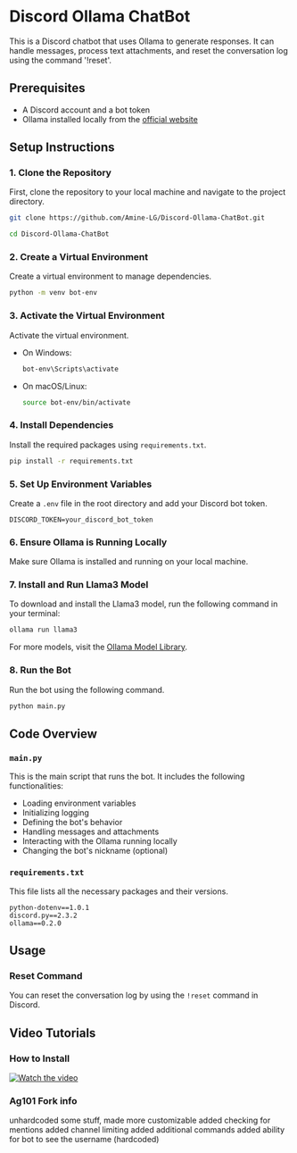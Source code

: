 # Discord Ollama ChatBot

This is a Discord chatbot that uses Ollama to generate responses. It can handle messages, process text attachments, and reset the conversation log using the command '!reset'.

## Prerequisites

- A Discord account and a bot token
- Ollama installed locally from the [official website](https://www.ollama.com/)

## Setup Instructions

### 1. Clone the Repository

First, clone the repository to your local machine and navigate to the project directory.

```sh
git clone https://github.com/Amine-LG/Discord-Ollama-ChatBot.git
```
```sh
cd Discord-Ollama-ChatBot
```

### 2. Create a Virtual Environment

Create a virtual environment to manage dependencies.

```sh
python -m venv bot-env
```

### 3. Activate the Virtual Environment

Activate the virtual environment.

- On Windows:
  ```sh
  bot-env\Scripts\activate
  ```
- On macOS/Linux:
  ```sh
  source bot-env/bin/activate
  ```

### 4. Install Dependencies

Install the required packages using `requirements.txt`.

```sh
pip install -r requirements.txt
```

### 5. Set Up Environment Variables

Create a `.env` file in the root directory and add your Discord bot token.

```
DISCORD_TOKEN=your_discord_bot_token
```

### 6. Ensure Ollama is Running Locally

Make sure Ollama is installed and running on your local machine.

### 7. Install and Run Llama3 Model

To download and install the Llama3 model, run the following command in your terminal:

```sh
ollama run llama3
```

For more models, visit the [Ollama Model Library](https://ollama.com/library).

### 8. Run the Bot

Run the bot using the following command.

```sh
python main.py
```

## Code Overview

### `main.py`

This is the main script that runs the bot. It includes the following functionalities:

- Loading environment variables
- Initializing logging
- Defining the bot's behavior
- Handling messages and attachments
- Interacting with the Ollama running locally
- Changing the bot's nickname (optional)

### `requirements.txt`

This file lists all the necessary packages and their versions.

```
python-dotenv==1.0.1
discord.py==2.3.2
ollama==0.2.0
```

## Usage

### Reset Command

You can reset the conversation log by using the `!reset` command in Discord.

## Video Tutorials

### How to Install

[![Watch the video](https://img.youtube.com/vi/S7Dztn9qPSw/0.jpg)](https://youtu.be/S7Dztn9qPSw)

### Ag101 Fork info
unhardcoded some stuff, made more customizable
added checking for mentions
added channel limiting
added additional commands
added ability for bot to see the username (hardcoded)